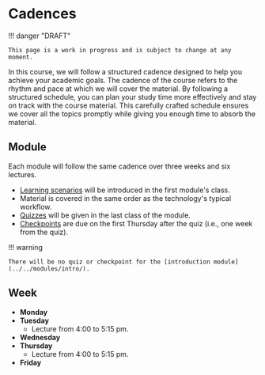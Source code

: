 # Cadences

!!! danger "DRAFT"

    This page is a work in progress and is subject to change at any moment.

In this course, we will follow a structured cadence designed to help you achieve your academic goals.
The cadence of the course refers to the rhythm and pace at which we will cover the material.
By following a structured schedule, you can plan your study time more effectively and stay on track with the course material.
This carefully crafted schedule ensures we cover all the topics promptly while giving you enough time to absorb the material.

## Module

Each module will follow the same cadence over three weeks and six lectures.

-   [Learning scenarios][learning-scenario] will be introduced in the first module's class.
-   Material is covered in the same order as the technology's typical workflow.
-   [Quizzes][quiz] will be given in the last class of the module.
-   [Checkpoints][checkpoints] are due on the first Thursday after the quiz (i.e., one week from the quiz).

!!! warning

    There will be no quiz or checkpoint for the [introduction module](../../modules/intro/).

## Week

-   **Monday**
-   **Tuesday**
    -   Lecture from 4:00 to 5:15 pm.
-   **Wednesday**
-   **Thursday**
    -   Lecture from 4:00 to 5:15 pm.
-   **Friday**

<!-- LINKS -->

[learning-scenario]: /syllabus/philosophy#real-world-scenarios-enhance-learning
[quiz]: /assessments/quizzes
[checkpoints]: /assessments/checkpoints
[assignments]: /assessments/assignments
